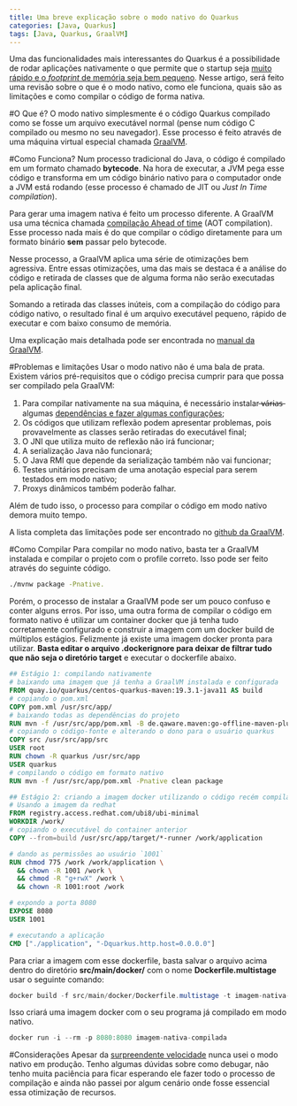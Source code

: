 ```yaml
---
title: Uma breve explicação sobre o modo nativo do Quarkus
categories: [Java, Quarkus]
tags: [Java, Quarkus, GraalVM]
---
```


Uma das funcionalidades mais interessantes do Quarkus é a possibilidade de rodar aplicações nativamente o que permite que o startup seja [muito rápido e o _footprint_ de memória seja bem pequeno](https://dev.to/lucasscharf/quarkus-trazendo-o-java-de-volta-para-a-briga-dos-microsservicos-184g). Nesse artigo, será feito uma revisão sobre o que é o modo nativo, como ele funciona, quais são as limitações e como compilar o código de forma nativa.

#O Que é?
O modo nativo simplesmente é o código Quarkus compilado como se fosse um arquivo executável normal (pense num código C compilado ou mesmo no seu navegador). Esse processo é feito através de uma máquina virtual especial chamada [GraalVM](https://www.graalvm.org/).

#Como Funciona?
Num processo tradicional do Java, o código é compilado em um formato chamado **bytecode**. Na hora de executar, a JVM pega esse código e transforma em um código binário nativo para o computador onde a JVM está rodando (esse processo é chamado de JIT ou _Just In Time compilation_).

Para gerar uma imagem nativa é feito um processo diferente. A GraalVM usa uma técnica chamada [compilação Ahead of time](https://pt.wikipedia.org/wiki/Compila%C3%A7%C3%A3o_AOT) (AOT compilation). Esse processo nada mais é do que compilar o código diretamente para um formato binário **sem** passar pelo bytecode.

Nesse processo, a GraalVM aplica uma série de otimizações bem agressiva. Entre essas otimizações, uma das mais se destaca é a análise do código e retirada de classes que de alguma forma não serão executadas pela aplicação final. 

Somando a retirada das classes inúteis, com a compilação do código para código nativo, o resultado final é um arquivo executável pequeno, rápido de executar e com baixo consumo de memória.

Uma explicação mais detalhada pode ser encontrada no [manual da GraalVM](https://www.graalvm.org/docs/reference-manual/native-image/).

#Problemas e limitações
Usar o modo nativo não é uma bala de prata. Existem vários pré-requisitos que o código precisa cumprir para que possa ser compilado pela GraalVM:

1. Para compilar nativamente na sua máquina, é necessário instalar ̶v̶á̶r̶i̶a̶s̶ algumas [dependências e fazer algumas configurações](https://quarkus.io/guides/building-native-image);
2. Os códigos que utilizam reflexão podem apresentar problemas, pois provavelmente as classes serão retiradas do executável final;
3. O JNI que utiliza muito de reflexão não irá funcionar;
4. A serialização Java não funcionará;
5. O Java RMI que depende da serialização também não vai funcionar;
6. Testes unitários precisam de uma anotação especial para serem testados em modo nativo;
7. Proxys dinâmicos também poderão falhar.

Além de tudo isso, o processo para compilar o código em modo nativo demora muito tempo.

A lista completa das limitações pode ser encontrado no [github da GraalVM](https://github.com/oracle/graal/blob/master/substratevm/LIMITATIONS.md).

#Como Compilar
Para compilar no modo nativo, basta ter a GraalVM instalada e compilar o projeto com o profile correto. Isso pode ser feito através do seguinte código.

```bash
./mvnw package -Pnative.
```

Porém, o processo de instalar a GraalVM pode ser um pouco confuso e conter alguns erros. Por isso, uma outra forma de compilar o código em formato nativo é utilizar um container docker que já tenha tudo corretamente configurado e construir a imagem com um docker build de múltiplos estágios. 
Felizmente já existe uma imagem docker pronta para utilizar. **Basta editar o arquivo .dockerignore para deixar de filtrar tudo que não seja o diretório target** e executar o dockerfile abaixo.

```dockerfile
## Estágio 1: compilando nativamente
# baixando uma imagem que já tenha a GraalVM instalada e configurada
FROM quay.io/quarkus/centos-quarkus-maven:19.3.1-java11 AS build
# copiando o pom.xml
COPY pom.xml /usr/src/app/ 
# baixando todas as dependências do projeto
RUN mvn -f /usr/src/app/pom.xml -B de.qaware.maven:go-offline-maven-plugin:1.2.5:resolve-dependencies
# copiando o código-fonte e alterando o dono para o usuário quarkus
COPY src /usr/src/app/src
USER root
RUN chown -R quarkus /usr/src/app
USER quarkus
# compilando o código em formato nativo
RUN mvn -f /usr/src/app/pom.xml -Pnative clean package

## Estágio 2: criando a imagem docker utilizando o código recém compilado
# Usando a imagem da redhat
FROM registry.access.redhat.com/ubi8/ubi-minimal
WORKDIR /work/
# copiando o executável do container anterior
COPY --from=build /usr/src/app/target/*-runner /work/application

# dando as permissões ao usuário `1001`
RUN chmod 775 /work /work/application \
  && chown -R 1001 /work \
  && chmod -R "g+rwX" /work \
  && chown -R 1001:root /work

# expondo a porta 8080
EXPOSE 8080
USER 1001

# executando a aplicação
CMD ["./application", "-Dquarkus.http.host=0.0.0.0"]

```

Para criar a imagem com esse dockerfile, basta salvar o arquivo acima dentro do diretório **src/main/docker/** com o nome **Dockerfile.multistage** usar o seguinte comando:

```java
docker build -f src/main/docker/Dockerfile.multistage -t imagem-nativa-compilada .
```

Isso criará uma imagem docker com o seu programa já compilado em modo nativo. 

```java
docker run -i --rm -p 8080:8080 imagem-nativa-compilada
```

#Considerações
Apesar da [surpreendente velocidade](https://dev.to/lucasscharf/quarkus-trazendo-o-java-de-volta-para-a-briga-dos-microsservicos-184g) nunca usei o modo nativo em produção. Tenho algumas dúvidas sobre como debugar, não tenho muita paciência para ficar esperando ele fazer todo o processo de compilação e ainda não passei por algum cenário onde fosse essencial essa otimização de recursos. 
